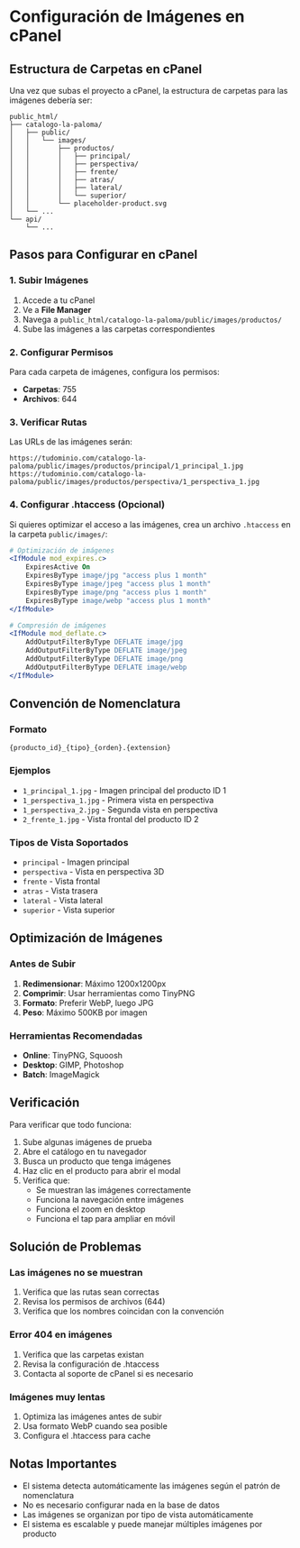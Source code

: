 # Configuración de Imágenes en cPanel

## Estructura de Carpetas en cPanel

Una vez que subas el proyecto a cPanel, la estructura de carpetas para las imágenes debería ser:

```
public_html/
├── catalogo-la-paloma/
│   ├── public/
│   │   └── images/
│   │       ├── productos/
│   │       │   ├── principal/
│   │       │   ├── perspectiva/
│   │       │   ├── frente/
│   │       │   ├── atras/
│   │       │   ├── lateral/
│   │       │   └── superior/
│   │       └── placeholder-product.svg
│   └── ...
└── api/
    └── ...
```

## Pasos para Configurar en cPanel

### 1. Subir Imágenes

1. Accede a tu cPanel
2. Ve a **File Manager**
3. Navega a `public_html/catalogo-la-paloma/public/images/productos/`
4. Sube las imágenes a las carpetas correspondientes

### 2. Configurar Permisos

Para cada carpeta de imágenes, configura los permisos:
- **Carpetas**: 755
- **Archivos**: 644

### 3. Verificar Rutas

Las URLs de las imágenes serán:
```
https://tudominio.com/catalogo-la-paloma/public/images/productos/principal/1_principal_1.jpg
https://tudominio.com/catalogo-la-paloma/public/images/productos/perspectiva/1_perspectiva_1.jpg
```

### 4. Configurar .htaccess (Opcional)

Si quieres optimizar el acceso a las imágenes, crea un archivo `.htaccess` en la carpeta `public/images/`:

```apache
# Optimización de imágenes
<IfModule mod_expires.c>
    ExpiresActive On
    ExpiresByType image/jpg "access plus 1 month"
    ExpiresByType image/jpeg "access plus 1 month"
    ExpiresByType image/png "access plus 1 month"
    ExpiresByType image/webp "access plus 1 month"
</IfModule>

# Compresión de imágenes
<IfModule mod_deflate.c>
    AddOutputFilterByType DEFLATE image/jpg
    AddOutputFilterByType DEFLATE image/jpeg
    AddOutputFilterByType DEFLATE image/png
    AddOutputFilterByType DEFLATE image/webp
</IfModule>
```

## Convención de Nomenclatura

### Formato
```
{producto_id}_{tipo}_{orden}.{extension}
```

### Ejemplos
- `1_principal_1.jpg` - Imagen principal del producto ID 1
- `1_perspectiva_1.jpg` - Primera vista en perspectiva
- `1_perspectiva_2.jpg` - Segunda vista en perspectiva
- `2_frente_1.jpg` - Vista frontal del producto ID 2

### Tipos de Vista Soportados
- `principal` - Imagen principal
- `perspectiva` - Vista en perspectiva 3D
- `frente` - Vista frontal
- `atras` - Vista trasera
- `lateral` - Vista lateral
- `superior` - Vista superior

## Optimización de Imágenes

### Antes de Subir
1. **Redimensionar**: Máximo 1200x1200px
2. **Comprimir**: Usar herramientas como TinyPNG
3. **Formato**: Preferir WebP, luego JPG
4. **Peso**: Máximo 500KB por imagen

### Herramientas Recomendadas
- **Online**: TinyPNG, Squoosh
- **Desktop**: GIMP, Photoshop
- **Batch**: ImageMagick

## Verificación

Para verificar que todo funciona:

1. Sube algunas imágenes de prueba
2. Abre el catálogo en tu navegador
3. Busca un producto que tenga imágenes
4. Haz clic en el producto para abrir el modal
5. Verifica que:
   - Se muestran las imágenes correctamente
   - Funciona la navegación entre imágenes
   - Funciona el zoom en desktop
   - Funciona el tap para ampliar en móvil

## Solución de Problemas

### Las imágenes no se muestran
1. Verifica que las rutas sean correctas
2. Revisa los permisos de archivos (644)
3. Verifica que los nombres coincidan con la convención

### Error 404 en imágenes
1. Verifica que las carpetas existan
2. Revisa la configuración de .htaccess
3. Contacta al soporte de cPanel si es necesario

### Imágenes muy lentas
1. Optimiza las imágenes antes de subir
2. Usa formato WebP cuando sea posible
3. Configura el .htaccess para cache

## Notas Importantes

- El sistema detecta automáticamente las imágenes según el patrón de nomenclatura
- No es necesario configurar nada en la base de datos
- Las imágenes se organizan por tipo de vista automáticamente
- El sistema es escalable y puede manejar múltiples imágenes por producto
